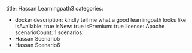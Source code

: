 title: Hassan Learningpath3
categories:
  - docker
description: kindly tell me what a good learningpath looks like
isAvailable: true
isNew: true
isPremium: true
license: Apache
scenarioCount: 1
scenarios: 
- Hassan Scenario5
- Hassan Scenario6

